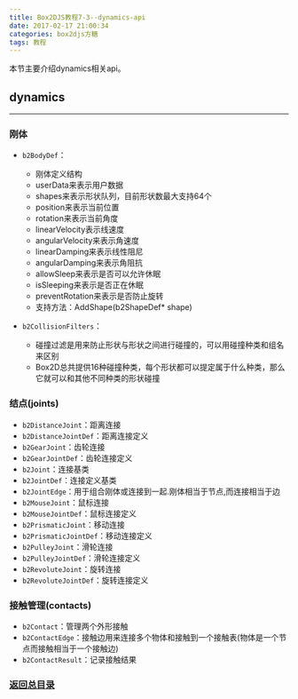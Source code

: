```yaml
---
title: Box2DJS教程7-3--dynamics-api
date: 2017-02-17 21:00:34
categories: box2djs方糖
tags: 教程
---
```

本节主要介绍dynamics相关api。
<!--more-->

## dynamics
-----
### 刚体
- `b2BodyDef`：
  - 刚体定义结构
  - userData来表示用户数据
  - shapes来表示形状队列，目前形状数最大支持64个
  - position来表示当前位置
  - rotation来表示当前角度
  - linearVelocity表示线速度
  - angularVelocity来表示角速度
  - linearDamping来表示线性阻尼
  - angularDamping来表示角阻抗
  - allowSleep来表示是否可以允许休眠
  - isSleeping来表示是否正在休眠
  - preventRotation来表示是否防止旋转
  - 支持方法：AddShape(b2ShapeDef* shape)

- `b2CollisionFilters`：
  - 碰撞过滤是用来防止形状与形状之间进行碰撞的，可以用碰撞种类和组名来区别
  - Box2D总共提供16种碰撞种类，每个形状都可以提定属于什么种类，那么它就可以和其他不同种类的形状碰撞
  
### 结点(joints)
- `b2DistanceJoint`：距离连接
- `b2DistanceJointDef`：距离连接定义
- `b2GearJoint`：齿轮连接
- `b2GearJointDef`：齿轮连接定义
- `b2Joint`：连接基类
- `b2JointDef`：连接定义基类
- `b2JointEdge`：用于组合刚体或连接到一起.刚体相当于节点,而连接相当于边
- `b2MouseJoint`：鼠标连接
- `b2MouseJointDef`：鼠标连接定义
- `b2PrismaticJoint`：移动连接
- `b2PrismaticJointDef`：移动连接定义
- `b2PulleyJoint`：滑轮连接
- `b2PulleyJointDef`：滑轮连接定义
- `b2RevoluteJoint`：旋转连接
- `b2RevoluteJointDef`：旋转连接定义

### 接触管理(contacts)
- `b2Contact`：管理两个外形接触
- `b2ContactEdge`：接触边用来连接多个物体和接触到一个接触表(物体是一个节点而接触相当于一个接触边)
- `b2ContactResult`：记录接触结果


### [返回总目录](/2017/02/17/box2d-tutorial-0-catalog/)  